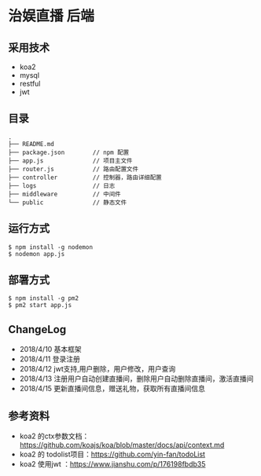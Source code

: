 # 治娱直播 后端

## 采用技术

 - koa2
 - mysql
 - restful
 - jwt

## 目录
```
.
├── README.md         
├── package.json        // npm 配置
├── app.js              // 项目主文件
├── router.js           // 路由配置文件
├── controller          // 控制器，路由详细配置
├── logs                // 日志
├── middleware          // 中间件
└── public              // 静态文件
```

## 运行方式
```
$ npm install -g nodemon
$ nodemon app.js 
```

## 部署方式
```
$ npm install -g pm2
$ pm2 start app.js
```

## ChangeLog

 - 2018/4/10 基本框架
 - 2018/4/11 登录注册
 - 2018/4/12 jwt支持,用户删除，用户修改，用户查询
 - 2018/4/13 注册用户自动创建直播间，删除用户自动删除直播间，激活直播间
 - 2018/4/15 更新直播间信息，赠送礼物，获取所有直播间信息

## 参考资料

 - koa2 的ctx参数文档：https://github.com/koajs/koa/blob/master/docs/api/context.md
 - koa2 的 todolist项目：https://github.com/yin-fan/todoList
 - koa2 使用jwt ：https://www.jianshu.com/p/176198fbdb35